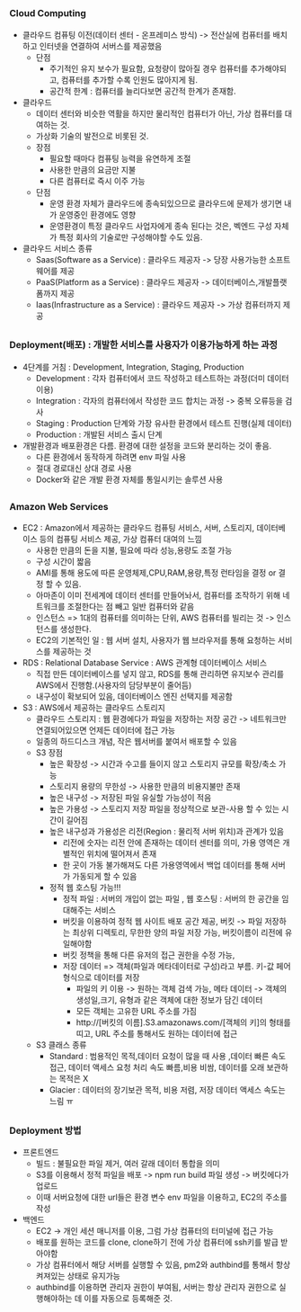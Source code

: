 ## <span style = "font-size :16px ">Cloud Computing</span>

- 클라우드 컴퓨팅 이전(데이터 센터 - 온프레미스 방식) -> 전산실에 컴퓨터를 배치하고 인터넷을 연결하여 서버스를 제공했음
  - 단점
    - 주기적인 유지 보수가 필요함, 요청량이 많아질 경우 컴퓨터를 추가해야되고, 컴퓨터를 추가할 수록 인원도 많아지게 됨.
    - 공간적 한계 : 컴퓨터를 늘리다보면 공간적 한계가 존재함.
- 클라우드
  - 데이터 센터와 비슷한 역활을 하지만 물리적인 컴퓨터가 아닌, 가상 컴퓨터를 대여하는 것.
  - 가상화 기술의 발전으로 비롯된 것.
  - 장점
    - 필요할 때마다 컴퓨팅 능력을 유연하게 조절
    - 사용한 만큼의 요금만 지불
    - 다른 컴퓨터로 즉시 이주 가능
  - 단점
    - 운영 환경 자체가 클라우드에 종속되있으므로 클라우드에 문제가 생기면 내가 운영중인 환경에도 영향
    - 운영환경이 특정 클라우드 사업자에게 종속 된다는 것은, 벡엔드 구성 자체가 특정 회사의 기술로만 구성해야할 수도 있음.
- 클라우드 서비스 종류
  - Saas(Software as a Service) : 클라우드 제공자 -> 당장 사용가능한 소프트웨어를 제공
  - PaaS(Platform as a Service) : 클라우드 제공자 -> 데이터베이스,개발플랫폼까지 제공
  - Iaas(Infrastructure as a Service) : 클라우드 제공자 -> 가상 컴퓨터까지 제공

## <span style = "font-size :16px ">Deployment(배포) : 개발한 서비스를 사용자가 이용가능하게 하는 과정</span>

- 4단계를 거침 : Development, Integration, Staging, Production
  - Development : 각자 컴퓨터에서 코드 작성하고 테스트하는 과정(더미 데이터 이용)
  - Integration : 각자의 컴퓨터에서 작성한 코드 합치는 과정 -> 중복 오류등을 검사
  - Staging : Production 단계와 가장 유사한 환경에서 테스트 진행(실제 데이터)
  - Production : 개발된 서비스 출시 단계
- 개발환경과 배포환경은 다름. 환경에 대한 설정을 코드와 분리하는 것이 좋음.
  - 다른 환경에서 동작하게 하려면 env 파일 사용
  - 절대 경로대신 상대 경로 사용
  - Docker와 같은 개발 환경 자체를 통일시키는 솔루션 사용

## <span style = "font-size :16px ">Amazon Web Services

- EC2 : Amazon에서 제공하는 클라우드 컴퓨팅 서비스, 서버, 스토리지, 데이터베이스 등의 컴퓨팅 서비스 제공, 가상 컴퓨터 대여의 느낌
  - 사용한 만큼의 돈을 지불, 필요에 따라 성능,용량도 조절 가능
  - 구성 시간이 짧음
  - AMI를 통해 용도에 따른 운영체제,CPU,RAM,용량,특정 런타임을 결정 or 결정 할 수 있음.
  - 아마존이 이미 전세계에 데이터 센터를 만들어놔서, 컴퓨터를 조작하기 위해 네트워크를 조절한다는 점 빼고 일반 컴퓨터와 같음
  - 인스턴스 => 1대의 컴퓨터를 의미하는 단위, AWS 컴퓨터를 빌리는 것 -> 인스턴스를 생성한다.
  - EC2의 기본적인 일 : 웹 서버 설치, 사용자가 웹 브라우저를 통해 요청하는 서비스를 제공하는 것
- RDS : Relational Database Service : AWS 관계형 데이터베이스 서비스
  - 직접 만든 데이터베이스를 넣지 않고, RDS를 통해 관리하면 유지보수 관리를 AWS에서 진행함.(사용자의 담당부분이 줄어듬)
  - 내구성이 확보되어 있음, 데이터베이스 엔진 선택지를 제공함
- S3 : AWS에서 제공하는 클라우드 스토리지
  - 클라우드 스토리지 : 웹 환경에다가 파일을 저장하는 저장 공간 -> 네트워크만 연결되어있으면 언제든 데이터에 접근 가능
  - 일종의 하드디스크 개념, 작은 웹서버를 붙여서 배포할 수 있음
  - S3 장점
    - 높은 확장성 -> 시간과 수고를 들이지 않고 스토리지 규모를 확장/축소 가능
    - 스토리지 용량의 무한성 -> 사용한 만큼의 비용지불만 존재
    - 높은 내구성 -> 저장된 파일 유실할 가능성이 적음
    - 높은 가용성 -> 스토리지 저장 파일을 정상적으로 보관-사용 할 수 있는 시간이 길어짐
    - 높은 내구성과 가용성은 리전(Region : 물리적 서버 위치)과 관계가 있음
      - 리전에 숫자는 리전 안에 존재하는 데이터 센터를 의미, 가용 영역은 개별적인 위치에 떨어져서 존재
      - 한 곳이 가동 불가해져도 다른 가용영역에서 백업 데이터를 통해 서버가 가동되게 할 수 있음
    - 정적 웹 호스팅 가능!!!
      - 정적 파일 : 서버의 개입이 없는 파일 , 웹 호스팅 : 서버의 한 공간을 임대해주는 서비스
      - 버킷을 이용하여 정적 웹 사이트 배포 공간 제공, 버킷 -> 파일 저장하는 최상위 디렉토리, 무한한 양의 파일 저장 가능, 버킷이름이 리전에 유일해야함
      - 버킷 정책을 통해 다른 유저의 접근 권한을 수정 가능,
      - 저장 데이터 => 객체(파일과 메타데이터로 구성)라고 부름. 키-값 페어 형식으로 데이터를 저장
        - 파일의 키 이용 -> 원하는 객체 검색 가능, 메타 데이터 -> 객체의 생성일,크기, 유형과 같은 객체에 대한 정보가 담긴 데이터
        - 모든 객체는 고유한 URL 주소를 가짐
        - http://[버킷의 이름].S3.amazonaws.com/[객체의 키]의 형태를 띠고, URL 주소를 통해서도 원하는 데이터에 접근
  - S3 클래스 종류
    - Standard : 범용적인 목적,데이터 요청이 많을 때 사용 ,데이터 빠른 속도 접근, 데이터 액세스 요청 처리 속도 빠름,비용 비쌈, 데이터를 오래 보관하는 목적은 X
    - Glacier : 데이터의 장기보관 목적, 비용 저렴, 저장 데이터 액세스 속도는 느림 ㅠ

## <span style = "font-size :16px ">Deployment 방법</span>

- 프론트엔드
  - 빌드 : 불필요한 파일 제거, 여러 갈래 데이터 통합을 의미
  - S3를 이용해서 정적 파일을 배포 -> npm run build 파일 생성 -> 버킷에다가 업로드
  - 이때 서버요청에 대한 url들은 환경 변수 env 파일을 이용하고, EC2의 주소를 작성
- 백엔드
  - EC2 -> 개인 세션 매니저를 이용, 그럼 가상 컴퓨터의 터미널에 접근 가능
  - 배포를 원하는 코드를 clone, clone하기 전에 가상 컴퓨터에 ssh키를 발급 받아야함
  - 가상 컴퓨터에서 해당 서버를 실행할 수 있음, pm2와 authbind를 통해서 항상 켜져있는 상태로 유지가능
  - authbind를 이용하면 관리자 권한이 부여됨, 서버는 항상 관리자 권한으로 실행해야하는 데 이를 자동으로 등록해준 것.
